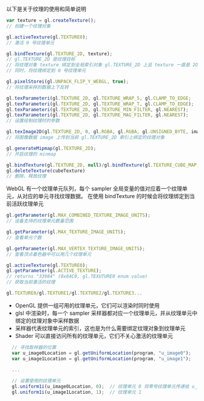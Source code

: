 以下是关于纹理的使用和简单说明

```javascript
var texture = gl.createTexture();
// 创建一个纹理对象

gl.activeTexture(gl.TEXTURE0);
// 激活 0 号纹理单元

gl.bindTexture(gl.TEXTURE_2D, texture);
// gl.TEXTURE_2D 是纹理目标
// 将纹理对象 texture 绑定到全局索引对象 gl.TEXTURE_2D 上且 texture 一直是 2D 纹理，不能改变
// 同时，将纹理绑定到 0 号纹理单元

gl.pixelStorei(gl.UNPACK_FLIP_Y_WEBGL, true);
// 将纹理采样的数据上下反转

gl.texParameteri(gl.TEXTURE_2D, gl.TEXTURE_WRAP_S, gl.CLAMP_TO_EDGE;
gl.texParameteri(gl.TEXTURE_2D, gl.TEXTURE_WRAP_T, gl.CLAMP_TO_EDGE);
gl.texParameteri(gl.TEXTURE_2D, gl.TEXTURE_MIN_FILTER, gl.NEAREST);
gl.texParameteri(gl.TEXTURE_2D, gl.TEXTURE_MAG_FILTER, gl.NEAREST);
// 设置绘制纹理时的参数

gl.texImage2D(gl.TEXTURE_2D, 0, gl.RGBA, gl.RGBA, gl.UNSIGNED_BYTE, image);
// 将图像数据 image 上传到当前 gl.TEXTURE_2D 索引上绑定的纹理对象

gl.generateMipmap(gl.TEXTURE_2D);
// 开启纹理的 minmap

gl.bindTexture(gl.TEXTURE_2D, null)/gl.bindTexture(gl.TEXTURE_CUBE_MAP, null)
gl.deleteTexture(cubeTexture)
// 删除、释放纹理
```

WebGL 有一个纹理单元队列，每个 sampler 全局变量的值对应着一个纹理单元，从对应的单元寻找纹理数据。
在使用 bindTexture 的时候会将纹理绑定到当前活跃纹理单元

```javascript
gl.getParameter(gl.MAX_COMBINED_TEXTURE_IMAGE_UNITS);
// 设备支持的纹理单元数量范围

gl.getParameter(gl.MAX_TEXTURE_IMAGE_UNITS);
// 查看单元个数

gl.getParameter(gl.MAX_VERTEX_TEXTURE_IMAGE_UNITS);
// 查看顶点着色器中可以用几个纹理单元

gl.activeTexture(gl.TEXTURE0);
gl.getParameter(gl.ACTIVE_TEXTURE);
// returns "33984" (0x84C0, gl.TEXUTURE0 enum value)
// 获取当前激活的纹理

gl.TEXTURE0/gl.TEXTURE1/gl.TEXTURE2/gl.TEXTURE3...
```

- OpenGL 提供一组可用的纹理单元，它们可以渲染时同时使用
- glsl 中渲染时，每一个 sampler 采样器都对应一个纹理单元，并从纹理单元中绑定的纹理对象中采样数据
- 采样器代表纹理单元的索引，这也是为什么需要绑定纹理对象到纹理单元
- Shader 可以直接访问所有的纹理单元，它们不关心激活的纹理单元

```javascript
  // 寻找取样器的位置
  var u_image0Location = gl.getUniformLocation(program, "u_image0");
  var u_image1Location = gl.getUniformLocation(program, "u_image1");

  ...
 
  // 设置使用的纹理单元
  gl.uniform1i(u_image0Location, 0);  // 纹理单元 0 将零号纹理单元传递给 u_image0 采样器
  gl.uniform1i(u_image1Location, 1);  // 纹理单元 1

```